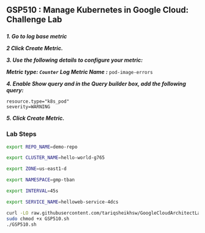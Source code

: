 ## GSP510 :  Manage Kubernetes in Google Cloud: Challenge Lab 


### 

***1. Go to log base metric***

***2 Click Create Metric.***
 
***3. Use the following details to configure your metric:***

***Metric type: ```Counter```***
***Log Metric Name :*** ```pod-image-errors```

***4. Enable Show query and in the Query builder box, add the following query:***
``` 
resource.type="k8s_pod"
severity=WARNING
```
 
***5. Click Create Metric.***



### Lab Steps

```bash
export REPO_NAME=demo-repo

export CLUSTER_NAME=hello-world-g765

export ZONE=us-east1-d

export NAMESPACE=gmp-tban

export INTERVAL=45s

export SERVICE_NAME=helloweb-service-4dcs
```


```bash
curl -LO raw.githubusercontent.com/tariqsheikhsw/GoogleCloudArchitectLabs/main/GSP510.sh
sudo chmod +x GSP510.sh
./GSP510.sh
```
